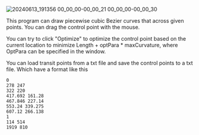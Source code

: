 ![20240613_191356 00_00_00-00_00_21 00_00_00-00_00_30](https://img2023.cnblogs.com/blog/1928276/202406/1928276-20240613182730859-361958589.gif)

This program can draw piecewise cubic Bezier curves that across given points. You can drag the control point with the mouse. 

You can try to click "Optimize" to optimize the control point based on the current  location to minimize Length + optPara * maxCurvature, where OptPara can be specified in the window.

You can load transit points from a txt file and save the control points to a txt file. Which have a format like this

```
0
278 247
322 220
417.692 161.28
467.846 227.14
553.24 339.275
607.12 266.138
1
114 514
1919 810
```



